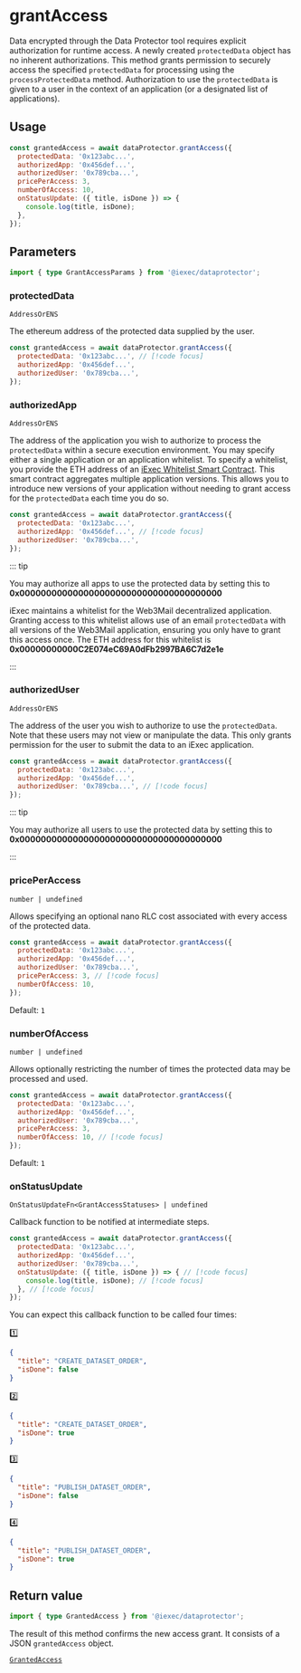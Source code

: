 # grantAccess

Data encrypted through the Data Protector tool requires explicit authorization
for runtime access. A newly created `protectedData` object has no inherent
authorizations. This method grants permission to securely access the specified
`protectedData` for processing using the `processProtectedData` method.
Authorization to use the `protectedData` is given to a user in the context of an
application (or a designated list of applications).

## Usage

```js
const grantedAccess = await dataProtector.grantAccess({
  protectedData: '0x123abc...',
  authorizedApp: '0x456def...',
  authorizedUser: '0x789cba...',
  pricePerAccess: 3,
  numberOfAccess: 10,
  onStatusUpdate: ({ title, isDone }) => {
    console.log(title, isDone);
  },
});
```

## Parameters

```ts twoslash
import { type GrantAccessParams } from '@iexec/dataprotector';
```

### protectedData

`AddressOrENS`

The ethereum address of the protected data supplied by the user.

```js
const grantedAccess = await dataProtector.grantAccess({
  protectedData: '0x123abc...', // [!code focus]
  authorizedApp: '0x456def...',
  authorizedUser: '0x789cba...',
});
```

### authorizedApp

`AddressOrENS`

The address of the application you wish to authorize to process the
`protectedData` within a secure execution environment. You may specify either a
single application or an application whitelist. To specify a whitelist, you
provide the ETH address of an
[iExec Whitelist Smart Contract](https://github.com/iExecBlockchainComputing/whitelist-smart-contract/tree/main).
This smart contract aggregates multiple application versions. This allows you to
introduce new versions of your application without needing to grant access for
the `protectedData` each time you do so.

```js
const grantedAccess = await dataProtector.grantAccess({
  protectedData: '0x123abc...',
  authorizedApp: '0x456def...', // [!code focus]
  authorizedUser: '0x789cba...',
});
```

::: tip

You may authorize all apps to use the protected data by setting this to
**0x00000000000000000000000000000000000000**

iExec maintains a whitelist for the Web3Mail decentralized application. Granting
access to this whitelist allows use of an email `protectedData` with all
versions of the Web3Mail application, ensuring you only have to grant this
access once. The ETH address for this whitelist is
**0x00000000000C2E074eC69A0dFb2997BA6C7d2e1e**

:::

### authorizedUser

`AddressOrENS`

The address of the user you wish to authorize to use the `protectedData`. Note
that these users may not view or manipulate the data. This only grants
permission for the user to submit the data to an iExec application.

```js
const grantedAccess = await dataProtector.grantAccess({
  protectedData: '0x123abc...',
  authorizedApp: '0x456def...',
  authorizedUser: '0x789cba...', // [!code focus]
});
```

::: tip

You may authorize all users to use the protected data by setting this to
**0x00000000000000000000000000000000000000**

:::

### pricePerAccess

`number | undefined`

Allows specifying an optional nano RLC cost associated with every access of the
protected data.

```js
const grantedAccess = await dataProtector.grantAccess({
  protectedData: '0x123abc...',
  authorizedApp: '0x456def...',
  authorizedUser: '0x789cba...',
  pricePerAccess: 3, // [!code focus]
  numberOfAccess: 10,
});
```

Default: `1`

### numberOfAccess

`number | undefined`

Allows optionally restricting the number of times the protected data may be
processed and used.

```js
const grantedAccess = await dataProtector.grantAccess({
  protectedData: '0x123abc...',
  authorizedApp: '0x456def...',
  authorizedUser: '0x789cba...',
  pricePerAccess: 3,
  numberOfAccess: 10, // [!code focus]
});
```

Default: `1`

### onStatusUpdate

`OnStatusUpdateFn<GrantAccessStatuses> | undefined`

Callback function to be notified at intermediate steps.

<!-- prettier-ignore-start -->
```js
const grantedAccess = await dataProtector.grantAccess({
  protectedData: '0x123abc...',
  authorizedApp: '0x456def...',
  authorizedUser: '0x789cba...',
  onStatusUpdate: ({ title, isDone }) => { // [!code focus]
    console.log(title, isDone); // [!code focus]
  }, // [!code focus]
});
```
<!-- prettier-ignore-end -->

You can expect this callback function to be called four times:

1️⃣

```json
{
  "title": "CREATE_DATASET_ORDER",
  "isDone": false
}
```

2️⃣

```json
{
  "title": "CREATE_DATASET_ORDER",
  "isDone": true
}
```

3️⃣

```json
{
  "title": "PUBLISH_DATASET_ORDER",
  "isDone": false
}
```

4️⃣

```json
{
  "title": "PUBLISH_DATASET_ORDER",
  "isDone": true
}
```

## Return value

```ts twoslash
import { type GrantedAccess } from '@iexec/dataprotector';
```

The result of this method confirms the new access grant. It consists of a JSON
`grantedAccess` object.

[`GrantedAccess`](../types.md#grantedaccess)
